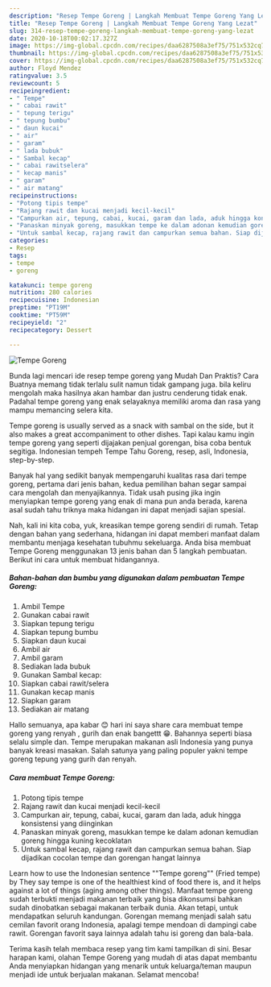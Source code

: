```yaml
---
description: "Resep Tempe Goreng | Langkah Membuat Tempe Goreng Yang Lezat"
title: "Resep Tempe Goreng | Langkah Membuat Tempe Goreng Yang Lezat"
slug: 314-resep-tempe-goreng-langkah-membuat-tempe-goreng-yang-lezat
date: 2020-10-18T00:02:17.327Z
image: https://img-global.cpcdn.com/recipes/daa6287508a3ef75/751x532cq70/tempe-goreng-foto-resep-utama.jpg
thumbnail: https://img-global.cpcdn.com/recipes/daa6287508a3ef75/751x532cq70/tempe-goreng-foto-resep-utama.jpg
cover: https://img-global.cpcdn.com/recipes/daa6287508a3ef75/751x532cq70/tempe-goreng-foto-resep-utama.jpg
author: Floyd Mendez
ratingvalue: 3.5
reviewcount: 5
recipeingredient:
- " Tempe"
- " cabai rawit"
- " tepung terigu"
- " tepung bumbu"
- " daun kucai"
- " air"
- " garam"
- " lada bubuk"
- " Sambal kecap"
- " cabai rawitselera"
- " kecap manis"
- " garam"
- " air matang"
recipeinstructions:
- "Potong tipis tempe"
- "Rajang rawit dan kucai menjadi kecil-kecil"
- "Campurkan air, tepung, cabai, kucai, garam dan lada, aduk hingga konsistensi yang diinginkan"
- "Panaskan minyak goreng, masukkan tempe ke dalam adonan kemudian goreng hingga kuning kecoklatan"
- "Untuk sambal kecap, rajang rawit dan campurkan semua bahan. Siap dijadikan cocolan tempe dan gorengan hangat lainnya"
categories:
- Resep
tags:
- tempe
- goreng

katakunci: tempe goreng 
nutrition: 280 calories
recipecuisine: Indonesian
preptime: "PT19M"
cooktime: "PT59M"
recipeyield: "2"
recipecategory: Dessert

---
```



![Tempe Goreng](https://img-global.cpcdn.com/recipes/daa6287508a3ef75/751x532cq70/tempe-goreng-foto-resep-utama.jpg)

Bunda lagi mencari ide resep tempe goreng yang Mudah Dan Praktis? Cara Buatnya memang tidak terlalu sulit namun tidak gampang juga. bila keliru mengolah maka hasilnya akan hambar dan justru cenderung tidak enak. Padahal tempe goreng yang enak selayaknya memiliki aroma dan rasa yang mampu memancing selera kita.

Tempe goreng is usually served as a snack with sambal on the side, but it also makes a great accompaniment to other dishes. Tapi kalau kamu ingin tempe goreng yang seperti dijajakan penjual gorengan, bisa coba bentuk segitiga. Indonesian tempeh Tempe Tahu Goreng, resep, asli, Indonesia, step-by-step.

Banyak hal yang sedikit banyak mempengaruhi kualitas rasa dari tempe goreng, pertama dari jenis bahan, kedua pemilihan bahan segar sampai cara mengolah dan menyajikannya. Tidak usah pusing jika ingin menyiapkan tempe goreng yang enak di mana pun anda berada, karena asal sudah tahu triknya maka hidangan ini dapat menjadi sajian spesial.


Nah, kali ini kita coba, yuk, kreasikan tempe goreng sendiri di rumah. Tetap dengan bahan yang sederhana, hidangan ini dapat memberi manfaat dalam membantu menjaga kesehatan tubuhmu sekeluarga. Anda bisa membuat Tempe Goreng menggunakan 13 jenis bahan dan 5 langkah pembuatan. Berikut ini cara untuk membuat hidangannya.

<!--inarticleads1-->

##### Bahan-bahan dan bumbu yang digunakan dalam pembuatan Tempe Goreng:

1. Ambil  Tempe
1. Gunakan  cabai rawit
1. Siapkan  tepung terigu
1. Siapkan  tepung bumbu
1. Siapkan  daun kucai
1. Ambil  air
1. Ambil  garam
1. Sediakan  lada bubuk
1. Gunakan  Sambal kecap:
1. Siapkan  cabai rawit/selera
1. Gunakan  kecap manis
1. Siapkan  garam
1. Sediakan  air matang


Hallo semuanya, apa kabar 😊 hari ini saya share cara membuat tempe goreng yang renyah , gurih dan enak bangettt 😁. Bahannya seperti biasa selalu simple dan. Tempe merupakan makanan asli Indonesia yang punya banyak kreasi masakan. Salah satunya yang paling populer yakni tempe goreng tepung yang gurih dan renyah. 

<!--inarticleads2-->

##### Cara membuat Tempe Goreng:

1. Potong tipis tempe
1. Rajang rawit dan kucai menjadi kecil-kecil
1. Campurkan air, tepung, cabai, kucai, garam dan lada, aduk hingga konsistensi yang diinginkan
1. Panaskan minyak goreng, masukkan tempe ke dalam adonan kemudian goreng hingga kuning kecoklatan
1. Untuk sambal kecap, rajang rawit dan campurkan semua bahan. Siap dijadikan cocolan tempe dan gorengan hangat lainnya


Learn how to use the Indonesian sentence &#34;&#34;Tempe goreng&#34;&#34; (Fried tempe) by They say tempe is one of the healthiest kind of food there is, and it helps against a lot of things (aging among other things). Manfaat tempe goreng sudah terbukti menjadi makanan terbaik yang bisa dikonsumsi bahkan sudah dinobatkan sebagai makanan terbaik dunia. Akan tetapi, untuk mendapatkan seluruh kandungan. Gorengan memang menjadi salah satu cemilan favorit orang Indonesia, apalagi tempe mendoan di dampingi cabe rawit. Gorengan favorit saya lainnya adalah tahu isi goreng dan bala-bala. 

Terima kasih telah membaca resep yang tim kami tampilkan di sini. Besar harapan kami, olahan Tempe Goreng yang mudah di atas dapat membantu Anda menyiapkan hidangan yang menarik untuk keluarga/teman maupun menjadi ide untuk berjualan makanan. Selamat mencoba!
